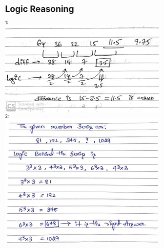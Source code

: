 # Logic Reasoning



1:
![alt text](https://github.com/mayank0rastogi/Reasoning/blob/main/logic-Reasoning%20-1.jpg)
2:
![alt text](https://github.com/mayank0rastogi/Reasoning/blob/main/logic-reas-2.jpg)


